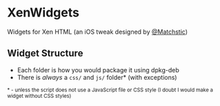# XenWidgets
Widgets for Xen HTML (an iOS tweak designed by [@Matchstic](https://github.com/Matchstic))

## Widget Structure
* Each folder is how you would package it using dpkg-deb
* There is *always* a `css/` and `js/` folder\* (with exceptions)

<sup>* - unless the script does not use a JavaScript file or CSS style (I doubt I would make a widget without CSS styles)</sup>